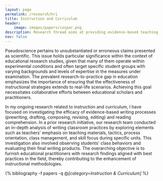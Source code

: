 ```yaml
---
layout: page
permalink: /research/hri
title: Instruction and Curriculum
header:
    image: images/papers/cospar.png
description: Research thread aims at providing evidence-based teaching strategies and tiered intervention tips for educational practitioners, while accommodating diverse needs of learners.
nav: false
---
```


Pseudoscience pertains to unsubstantiated or erroneous claims presented as scientific. This issue holds particular significance within the context of educational research studies, given that many of them operate within experimental conditions and often target specific student groups with varying backgrounds and levels of expertise in the measures under examination. The prevalent research-to-practice gap in education emphasizes the importance of ensuring that the effectiveness of instructional strategies extends to real-life scenarios. Achieving this goal necessitates collaborative efforts between educational scholars and practitioners.

In my ongoing research related to instruction and curriculum, I have focused on investigating the efficacy of evidence-based writing processes (prewriting, drafting, composing, revising, editing) and reading comprehension. In a prior research initiative, our research team conducted an in-depth analysis of writing classroom practices by exploring elements such as teachers' emphasis on teaching materials, tactics, process orientation, class management, and skill focus during specific units. This investigation also involved observing students' class behaviors and evaluating their final writing products. The overarching objective is to furnish educational practitioners with research findings aligned with best practices in the field, thereby contributing to the enhancement of instructional methodologies.

<div class="publications">

{% bibliography -f papers -q @*[category=Instruction & Curriculum]* %}

</div>
